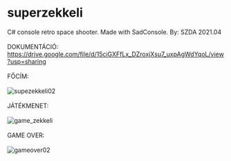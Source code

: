 # superzekkeli
C# console retro space shooter. Made with SadConsole. By: SZDA 2021.04
<br />
<br /> 
DOKUMENTÁCIÓ:
<br /> 
https://drive.google.com/file/d/15ciGXFfLx_DZroxjXsu7_uxpAgWdYqoL/view?usp=sharing
<br /> 
<br /> 
FŐCÍM:
<br /> 
<br /> 
![supezekkeli02](https://user-images.githubusercontent.com/55109637/140167441-da27fe7d-4993-4a2c-aad8-3aaec1eb1077.png)
 <br />
 <br /> 
 JÁTÉKMENET:
 <br /> 
 <br /> 
![game_zekkeli](https://user-images.githubusercontent.com/55109637/140167788-932773a5-2ee5-40ce-afca-4920cb05856d.png)
 <br />
 <br /> 
 GAME OVER:
 <br /> 
 <br /> 
![gameover02](https://user-images.githubusercontent.com/55109637/140167795-6d859409-94cb-4648-bfd8-c0bc1376bb18.png)

